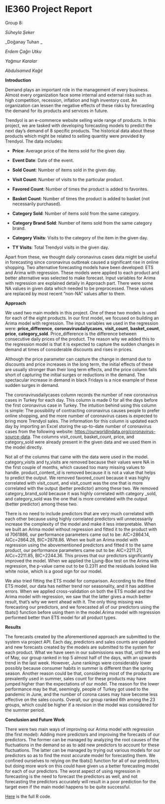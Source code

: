 # IE360 Project Report
Group 8:

_Süheyla Şeker_

_Doğanay Tuhan _

_Erdem Çağrı Utku_

_Yağmur Karalar_

_Abdulsamed Kağıt_


**Introduction**

Demand plays an important role in the management of every business. Almost every organization face some internal and external risks such as high competition, recession, inflation and high inventory cost. An organization can lessen the negative effects of these risks by forecasting the demand for its products and services in future.

Trendyol is an e-commerce website selling wide range of products. In this project, we are tasked with developing forecasting models to predict the next day’s demand of 8 specific products. The historical data about these products which might be related to selling quantity were provided by Trendyol. The data includes:

* **Price**: Average price of the items sold for the given day.

* **Event Date**: Date of the event. 

* **Sold Count**: Number of items sold in the given day. 

* **Visit Count**: Number of visits to the particular product. 

* **Favored Count**: Number of times the product is added to favorites.

* **Basket Count**: Number of times the product is added to basket (not necessarily purchased). 

* **Category Sold**: Number of items sold from the same category.

* **Category Brand Sold**: Number of items sold from the same category brand.

* **Category Visits**: Visits to the category of the item in the given day.

* **TY Visits**: Total Trendyol visits in the given day.

Apart from these, we thought daily coronavirus cases data might be useful in forecasting since coronavirus outbreak caused a significant rise in online shopping.
Two alternative forecasting models have been developed: ETS and Arima with regression. These models were applied to each product and better alternative was selected to make forecast. Input variables for Arima with regression are explained detaily in Approach part. There were some NA values in given data which needed to be preprocessed. These values are replaced by most recent “non-NA” values after to them.

**Approach**

We used two main models in this project. One of these two models is used for each of the eight products. In our first model, we focused on building an Arima model with regression. The input variables we used in the regression were: **price_difference**, **coronavirusdailycases**, **visit_count**, **basket_count**, **price**, **category_sold**. Price_difference is the difference between consecutive daily prices of the product. The reason why we added this to the regression model is that it is expected to capture the sudden changes in demand at times of considerable discounts and rises in prices. 

Although the price parameter can capture the change in demand due to discounts and price increases in the long term, the initial effects of these are usually stronger than their long term effects, and the price column falls short of capturing the initial surges or reductions in the demand. The spectacular increase in demand in black Fridays is a nice example of these sudden surges in demand. 

The coronavirusdailycases column records the number of new coronavirus cases in Turkey for each day. This column is made 0 for all the days before the first coronavirus case in Turkey. The intuition behind using this column is simple: The possibility of contracting coronavirus causes people to prefer online shopping, and the more number of coronavirus cases is expected to bring more Trendyol sales. The information for this column is updated each day by importing an Excel storing the up-to-date number of coronavirus cases from the following website: https://ourworldindata.org/coronavirus-source-data. The columns visit_count, basket_count, price, and category_sold were already present in the given data and we used them in the model directly.

Not all of the columns that came with the data were used in the model. category_visits and ty_visits are removed because their values were NA in the first couple of months, which caused too many missing values to handle. product_content_id is removed because it is not a value that helps to predict the output. We removed favored_count because it was highly correlated with visit_count, and visit_count was the one that is more correlated with the output (better predictor) among these two. We removed category_brand_sold because it was highly correlated with category _sold, and category_sold was the one that is more correlated with the output (better predictor) among these two. 

There is no need to include predictors that are very much correlated with each other because using highly correlated predictors will unnecessarily increase the complexity of the model and make it less interpretable. When we built an Arima model without regression and fitted it to the product with id 7061886, our performance parameters came out to be: AIC=2864.14, AICc=2864.28, BIC=2878.86. When we built an Arima model with regression using the abovementioned predictors and fitted it to the same product, our performance parameters came out to be: AIC=2211.21, AICc=2211.85, BIC=2244.36. This proves that our predictors significantly improved the model. When we applied the Ljung-Box test on the Arima with regression, the p-value came out to be 0.2311 and the residuals looked like white noise, which is a good sign for our model. 

We also tried fitting the ETS model for comparison. According to the fitted ETS model, our data has neither trend nor seasonality, and it has additive errors. When we applied cross-validation on both the ETS model and the Arima model with regression, we saw that the latter gives a much better result, that’s why we went ahead with it. The only thing missing was forecasting our predictors, and we forecasted all of our predictors using the tbats() function before using them in the model.Arima model with regression performed better than ETS model for all product types.


**Results**

The forecasts created by the aforementioned approach are submitted to the system via project API. Each day, predictors and sales counts are updated and new forecasts created by the models are submitted to the system for each product. What we have seen in our submissions was that, until the end of May, our group ranked in top 5 almost half of the days, with an upwards trend in the last week. However, June rankings were considerably lower possibly because consumer habits in summer is different than the spring season. Another reason could be that, considering most of the products are prevalently used in summer, sales count for these products may have jumped higher than the expectations of our model. The reason for the lower performance may be that, seemingly, people of Turkey got used to the pandemic in June, and the number of corona cases may have become less effective on the sales counts. Overall, our group ranked 6th among the 23 groups, which could be higher if a revision in the model was considered for the summer period.  
 
**Conclusion and Future Work**

There were two main ways of improving our Arima model with regression (the first model): Adding more predictors and improving the forecasts of our predictors. The former can be managed by analyzing the root causes of the fluctuations in the demand so as to add new predictors to account for these fluctuations. The latter can be managed by trying out various models for our predictors so as to find the most accurate model for forecasting them. We confined ourselves to relying on the tbats() function for all of our predictors, but doing more work on this could have given us a better forecasting model for each of our predictors. The worst aspect of using regression in forecasting is the need to forecast the predictors as well, and not forecasting the predictors accurately will result in a poor prediction for the target even if the main model happens to be quite successful.

[Here](files/FullCode.R) is the full R code.

